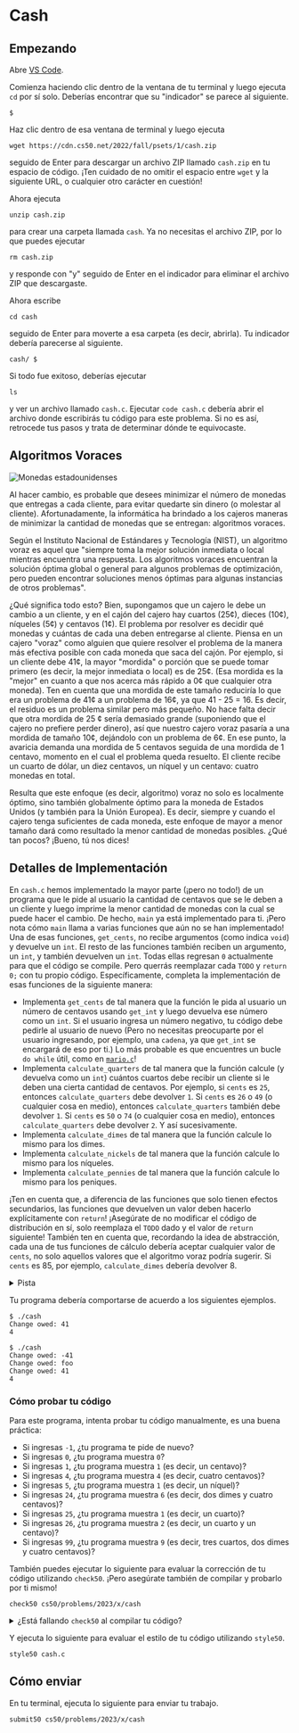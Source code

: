 # Cash

## Empezando

Abre [VS Code](https://code.cs50.io/).


Comienza haciendo clic dentro de la ventana de tu terminal y luego ejecuta `cd` por sí solo. Deberías encontrar que su "indicador" se parece al siguiente.

```
$
```

Haz clic dentro de esa ventana de terminal y luego ejecuta 

```
wget https://cdn.cs50.net/2022/fall/psets/1/cash.zip
```

seguido de Enter para descargar un archivo ZIP llamado `cash.zip` en tu espacio de código. ¡Ten cuidado de no omitir el espacio entre `wget` y la siguiente URL, o cualquier otro carácter en cuestión!

Ahora ejecuta

```
unzip cash.zip
```

para crear una carpeta llamada `cash`. Ya no necesitas el archivo ZIP, por lo que puedes ejecutar

```
rm cash.zip
```

y responde con "y" seguido de Enter en el indicador para eliminar el archivo ZIP que descargaste.

Ahora escribe

```
cd cash
```

seguido de Enter para moverte a esa carpeta (es decir, abrirla). Tu indicador debería parecerse al siguiente.

```
cash/ $
```

Si todo fue exitoso, deberías ejecutar

```
ls
```

y ver un archivo llamado `cash.c`. Ejecutar `code cash.c` debería abrir el archivo donde escribirás tu código para este problema. Si no es así, retrocede tus pasos y trata de determinar dónde te equivocaste.

## Algoritmos Voraces

![Monedas estadounidenses](https://cs50.harvard.edu/x/2023/psets/1/cash/coins.jpg)

Al hacer cambio, es probable que desees minimizar el número de monedas que entregas a cada cliente, para evitar quedarte sin dinero (o molestar al cliente). Afortunadamente, la informática ha brindado a los cajeros maneras de minimizar la cantidad de monedas que se entregan: algoritmos voraces.

Según el Instituto Nacional de Estándares y Tecnología (NIST), un algoritmo voraz es aquel que "siempre toma la mejor solución inmediata o local mientras encuentra una respuesta. Los algoritmos voraces encuentran la solución óptima global o general para algunos problemas de optimización, pero pueden encontrar soluciones menos óptimas para algunas instancias de otros problemas".

¿Qué significa todo esto? Bien, supongamos que un cajero le debe un cambio a un cliente, y en el cajón del cajero hay cuartos (25¢), dieces (10¢), níqueles (5¢) y centavos (1¢). El problema por resolver es decidir qué monedas y cuántas de cada una deben entregarse al cliente. Piensa en un cajero "voraz" como alguien que quiere resolver el problema de la manera más efectiva posible con cada moneda que saca del cajón. Por ejemplo, si un cliente debe 41¢, la mayor "mordida" o porción que se puede tomar primero (es decir, la mejor inmediata o local) es de 25¢. (Esa mordida es la "mejor" en cuanto a que nos acerca más rápido a 0¢ que cualquier otra moneda). Ten en cuenta que una mordida de este tamaño reduciría lo que era un problema de 41¢ a un problema de 16¢, ya que 41 - 25 = 16. Es decir, el residuo es un problema similar pero más pequeño. No hace falta decir que otra mordida de 25 ¢ sería demasiado grande (suponiendo que el cajero no prefiere perder dinero), así que nuestro cajero voraz pasaría a una mordida de tamaño 10¢, dejándolo con un problema de 6¢. En ese punto, la avaricia demanda una mordida de 5 centavos seguida de una mordida de 1 centavo, momento en el cual el problema queda resuelto. El cliente recibe un cuarto de dólar, un diez centavos, un níquel y un centavo: cuatro monedas en total.

Resulta que este enfoque (es decir, algoritmo) voraz no solo es localmente óptimo, sino también globalmente óptimo para la moneda de Estados Unidos (y también para la Unión Europea). Es decir, siempre y cuando el cajero tenga suficientes de cada moneda, este enfoque de mayor a menor tamaño dará como resultado la menor cantidad de monedas posibles. ¿Qué tan pocos? ¡Bueno, tú nos dices!

## Detalles de Implementación

En `cash.c` hemos implementado la mayor parte (¡pero no todo!) de un programa que le pide al usuario la cantidad de centavos que se le deben a un cliente y luego imprime la menor cantidad de monedas con la cual se puede hacer el cambio. De hecho, `main` ya está implementado para ti. ¡Pero nota cómo `main` llama a varias funciones que aún no se han implementado! Una de esas funciones, `get_cents`, no recibe argumentos (como indica `void`) y devuelve un `int`. El resto de las funciones también reciben un argumento, un `int`, y también devuelven un `int`. Todas ellas regresan `0` actualmente para que el código se compile. Pero querrás reemplazar cada `TODO` y `return 0;` con tu propio código. Específicamente, completa la implementación de esas funciones de la siguiente manera:

- Implementa `get_cents` de tal manera que la función le pida al usuario un número de centavos usando `get_int` y luego devuelva ese número como un `int`. Si el usuario ingresa un número negativo, tu código debe pedirle al usuario de nuevo (Pero no necesitas preocuparte por el usuario ingresando, por ejemplo, una `cadena`, ya que `get_int` se encargará de eso por ti.) Lo más probable es que encuentres un bucle `do while` útil, como en [`mario.c`](https://cdn.cs50.net/2022/fall/lectures/1/src1/mario8.c?highlight)!
- Implementa `calculate_quarters` de tal manera que la función calcule (y devuelva como un `int`) cuántos cuartos debe recibir un cliente si le deben una cierta cantidad de centavos. Por ejemplo, si `cents` es `25`, entonces `calculate_quarters` debe devolver `1`. Si `cents` es `26` o `49` (o cualquier cosa en medio), entonces `calculate_quarters` también debe devolver `1`. Si `cents` es `50` o `74` (o cualquier cosa en medio), entonces `calculate_quarters` debe devolver `2`. Y así sucesivamente.
- Implementa `calculate_dimes` de tal manera que la función calcule lo mismo para los dimes.
- Implementa `calculate_nickels` de tal manera que la función calcule lo mismo para los níqueles.
- Implementa `calculate_pennies` de tal manera que la función calcule lo mismo para los peniques.

¡Ten en cuenta que, a diferencia de las funciones que solo tienen efectos secundarios, las funciones que devuelven un valor deben hacerlo explícitamente con `return`! ¡Asegúrate de no modificar el código de distribución en sí, solo reemplaza el `TODO` dado y el valor de `return` siguiente! También ten en cuenta que, recordando la idea de abstracción, cada una de tus funciones de cálculo debería aceptar cualquier valor de `cents`, no solo aquellos valores que el algoritmo voraz podría sugerir. Si `cents` es 85, por ejemplo, `calculate_dimes` debería devolver 8.

<details><summary>Pista</summary><ul>
  <li data-marker="*">Recuerda que hay varios programas de ejemplo en el <a href="https://cdn.cs50.net/2022/fall/lectures/1/src1/">Código Fuente</a> de la Semana 1 que ilustran cómo las funciones pueden devolver un valor.</li>
</ul></details>

Tu programa debería comportarse de acuerdo a los siguientes ejemplos.

```
$ ./cash
Change owed: 41
4
```

```
$ ./cash
Change owed: -41
Change owed: foo
Change owed: 41
4
```

### Cómo probar tu código

Para este programa, intenta probar tu código manualmente, es una buena práctica:

- Si ingresas `-1`, ¿tu programa te pide de nuevo?
- Si ingresas `0`, ¿tu programa muestra `0`?
- Si ingresas `1`, ¿tu programa muestra `1` (es decir, un centavo)?
- Si ingresas `4`, ¿tu programa muestra `4` (es decir, cuatro centavos)?
- Si ingresas `5`, ¿tu programa muestra `1` (es decir, un níquel)?
- Si ingresas `24`, ¿tu programa muestra `6` (es decir, dos dimes y cuatro centavos)?
- Si ingresas `25`, ¿tu programa muestra `1` (es decir, un cuarto)?
- Si ingresas `26`, ¿tu programa muestra `2` (es decir, un cuarto y un centavo)?
- Si ingresas `99`, ¿tu programa muestra `9` (es decir, tres cuartos, dos dimes y cuatro centavos)?

También puedes ejecutar lo siguiente para evaluar la corrección de tu código utilizando `check50`. ¡Pero asegúrate también de compilar y probarlo por ti mismo!

```
check50 cs50/problems/2023/x/cash
```

<details><summary>¿Está fallando <code>check50</code> al compilar tu código?</summary><p>Asegúrate de haber modificado solo aquellas partes del programa marcadas como <code class="language-plaintext highlighter-rouge">TODO</code>. Si modificas la función <code class="language-plaintext highlighter-rouge">main</code> o agregas alguna variable global, por ejemplo, tu código puede <strong>fallar al compilar</strong>. <code class="language-plaintext highlighter-rouge">check50</code> probará tus cinco funciones de forma independiente, más allá de verificar solo la respuesta final.</p></details>

Y ejecuta lo siguiente para evaluar el estilo de tu código utilizando `style50`.

```
style50 cash.c
```

## Cómo enviar

En tu terminal, ejecuta lo siguiente para enviar tu trabajo.

```
submit50 cs50/problems/2023/x/cash
```

